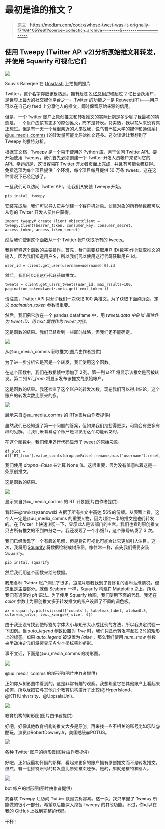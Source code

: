 # 最初是谁的推文？

> 原文：<https://medium.com/codex/whose-tweet-was-it-originally-f746d4058e6f?source=collection_archive---------5----------------------->

## 使用 Tweepy (Twitter API v2)分析原始推文和转发，并使用 Squarify 可视化它们

![](img/54989e7ef40dcdd69a377fdb78edccdd.png)

Souvik Banerjee 在 [Unsplash](https://unsplash.com?utm_source=medium&utm_medium=referral) 上拍摄的照片

Twitter，这个名字你应该很熟悉。拥有超过 [3 亿总用户](https://backlinko.com/twitter-users)和超过 2 亿日活跃用户，是世界上最大的社交媒体平台之一。Twitter 的功能之一是 Retweet(RT)——用户可以在自己的 feed 上分享他人的推文，同时保留原始来源的信用。

但是，一个 Twitter 账户上原创推文和转发推文的实际比例是多少呢？我最初的猜测是，一个账户应该有更多的原创推文，而不是转发。说实话，我以前从来没有真正想过。但是有一天一个我很亲近的人来找我，说乌普萨拉大学的媒体和通信系( [@uu_media_comms](https://twitter.com/uu_media_comms) )的转发量可能比原始推文还多。这次谈话让我想到了 Tweepy 的推特分析。

根据其[文档](https://www.tweepy.org/)，Tweepy 是一个易于使用的 Python 库，用于访问 Twitter API。要开始使用 Tweepy，我们首先必须创建一个 Twitter 开发人员帐户来访问它的 API。幸运的是，这很容易在 Twitter 开发者页面上完成，并且有可能免费获得。免费选项为每个项目提供 1 个环境，每个项目每月提供 50 万条 tweets，这在这种情况下已经足够了。

一旦我们可以访问 Twitter API，让我们从安装 Tweepy 开始。

```
pip install tweepy
```

安装完成后，我们可以导入它并创建一个客户机对象。创建对象的所有参数都可以从您的 Twitter 开发人员帐户获得。

```
import tweepy# create Client objectclient = tweepy.Client(bearer_token, consumer_key, consumer_secret, access_token, access_token_secret)
```

然后我们使用这个函数从一个 Twitter 帐户获取所有的 tweets。

我将解释这个函数的主要操作。首先，我们需要获取用户 ID(数字)作为获取推文的输入。因为我们知道用户名，所以我们可以使用这行代码获取用户 id。

```
user_id = client.get_user(username=username)[0].id
```

然后，我们可以用这行代码获取推文。

```
tweets = client.get_users_tweets(user_id, max_results=100, pagination_token=tweets.meta.get('next_token'))
```

请注意，Twitter API 只允许我们一次获取 100 条推文。为了获取下面的页面，定义 *pagination_token* 参数很重要。

然后，我们把它放在一个 pandas dataframe 中，用 *tweets.data 中的 *id* 属性作为 tweet ID，用 *text* 属性作为 tweet 内容。*

这是函数的结果。我们已经看到一些即时战略，但我们还不能确定。

![](img/dd704732deda4a86cbcc9001c398d198.png)

从@uu_media_comms 获取推文(图片由作者提供)

为了进一步分析它是否是一个转发，我们使用这个函数。

在这个函数中，我们在数据帧中添加了 2 列。第一列 *isRT* 将显示该推文是否被转发。第二列 *RT_from* 将显示发布该推文的原始帐户。

这是函数的结果。我还检查了这个账户的转发次数，现在我们可以得出结论，这个账户的转发次数比原来的多。

![](img/f12c0c5ab3877ad8d0aa080251775358.png)

展示来自@uu_media_comms 的 RTs(图片由作者提供)

虽然我们已经知道了第一个问题的答案，但如果我们挖掘得更深，可能会有更多有趣的见解。让我们来看看这个账户是谁使用这个功能转发的。

在这个函数中，我们使用这行代码显示了 tweet 的原始来源。

```
df_plot = df['RT_from'].value_counts(dropna=False).rename_axis('username').reset_index(name='counts')
```

我们使用 *dropna=False* 来计算 None 值。这很重要，因为没有值意味着这是一条原创推文。

这是函数的结果。

![](img/aae570814691512bfe5743880cef4f68.png)

显示来自@uu_media_comms 的 RT 计数(图片由作者提供)

看起来@mwkrzyzanowski 占据了所有推文中高达 56%的份额。从表面上看，这个人一定是@uu_media_comms 的重要人物，因为超过一半的推文是他们转发的。在 Twitter 上快速浏览一下，显示此人是该部门的主席。我们也看到原创推文只占所有推文的不到四分之一。我还发现了一个小细节，这个账号转发了 3 次。

我们已经发现了一个有趣的见解，但是将它可视化可能会让它更加引人注目。这一次，我将用 [Squarify](https://github.com/laserson/squarify) 将数据绘制成树形图。像往常一样，首先我们需要安装 Squarify。

```
pip install squarify
```

然后我们用这个函数来绘制数据。

我用各种 Twitter 账户测试了很多，这意味着我找到了我修复的各种边缘情况。但这里是主要部分。就像 Seaborn 一样，Squarify 构建在 Matplotlib 之上，所以我们有通常的 *plt* 语法。为了使用 Squarify 绘图，我们使用下面的代码。我还在 *color* 参数上为原创推文多于转发推文的账户设置了不同的调色板。

```
ax = squarify.plot(sizes=df['counts'], label=ax_label, alpha=0.5, color=ax_color, text_kwargs={'size': 9})
```

由于我还没有找到使标签的字体大小与矩形大小成比例的方法，所以我决定试验一下图例。当 *auto_legend* 参数设置为 *True* 时，我们只显示转发率超过 2%的矩形上的标签。如果 *auto_legend* 被设置为 *False* ，那么我们使用 *num_show* 参数来手动决定我们将要显示多少个带标签的矩形。

事不宜迟，下面是@uu_media_comms 的树形图。

![](img/de7e22338e60b94cd4569805f640acc0.png)

@uu_media_comms 的树形图(图片由作者提供)

正如你从树形图中看到的，这是非常有趣的观察。我想知道它在其他账户上看起来如何，所以我把它与其他几个教育机构进行了比较(@HyperIsland、@KTHUniversity、@UppsalaUni)。

![](img/eb6828aba080e685b74b52433553512a.png)

教育机构的树形图(图片由作者提供)

好吧，好像其他教育机构的推文大多是原创。再来找一些不相关的账号比如乐队@酷玩，演员@RobertDowneyJr，美国总统@POTUS。

![](img/e8b4b396a41b2ca228c46d6eb3d3dc93.png)

各种 Twitter 账户的树形图(图片由作者提供)

好吧，正如我最初怀疑的那样，看起来更多的账户拥有原创推文而不是转发推文。虽然，有一组推特账号的转发量比原始推文还多。是的，那就是推特机器人。

![](img/509eba2ac10b4cb51febdc601ba31e3d.png)

bot 帐户的树形图(图片由作者提供)

我喜欢 Tweepy 让访问 Twitter 数据变得容易。这一次，我只掌握了 Tweepy 所能做的很小一部分。希望以后能深入挖掘 Tweepy 的其他功能。不过，你可以在我的 GitHub 上找到完整的代码。

干杯！